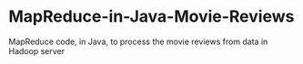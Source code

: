 # MapReduce-in-Java-Movie-Reviews
MapReduce code, in Java, to process the movie reviews from data in Hadoop server
